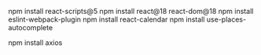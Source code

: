  npm install react-scripts@5
 npm install react@18 react-dom@18
npm install eslint-webpack-plugin
npm install react-calendar
npm install use-places-autocomplete

 npm install axios  